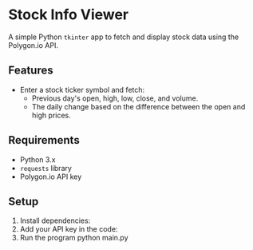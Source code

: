 # Stock Info Viewer

A simple Python `tkinter` app to fetch and display stock data using the Polygon.io API.

## Features

- Enter a stock ticker symbol and fetch:
  - Previous day's open, high, low, close, and volume.
  - The daily change based on the difference between the open and high prices.

## Requirements
- Python 3.x
- `requests` library
- Polygon.io API key

## Setup
1. Install dependencies:
2. Add your API key in the code:
3. Run the program python main.py

